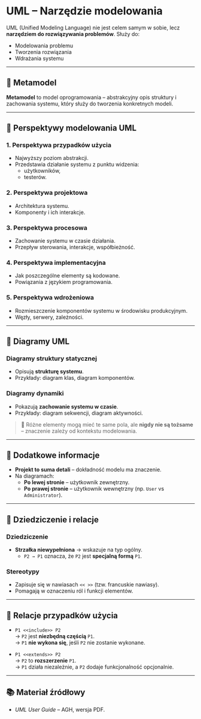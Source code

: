 # UML – Narzędzie modelowania

UML (Unified Modeling Language) nie jest celem samym w sobie, lecz **narzędziem do rozwiązywania problemów**. Służy do:

- Modelowania problemu  
- Tworzenia rozwiązania  
- Wdrażania systemu  

---

## 🎯 Metamodel
**Metamodel** to model oprogramowania – abstrakcyjny opis struktury i zachowania systemu, który służy do tworzenia konkretnych modeli.

---

## 🧭 Perspektywy modelowania UML

### 1. Perspektywa przypadków użycia
- Najwyższy poziom abstrakcji.  
- Przedstawia działanie systemu z punktu widzenia:
  - użytkowników,  
  - testerów.

### 2. Perspektywa projektowa
- Architektura systemu.  
- Komponenty i ich interakcje.

### 3. Perspektywa procesowa
- Zachowanie systemu w czasie działania.  
- Przepływ sterowania, interakcje, współbieżność.

### 4. Perspektywa implementacyjna
- Jak poszczególne elementy są kodowane.  
- Powiązania z językiem programowania.

### 5. Perspektywa wdrożeniowa
- Rozmieszczenie komponentów systemu w środowisku produkcyjnym.  
- Węzły, serwery, zależności.

---

## 🧱 Diagramy UML

### Diagramy struktury statycznej
- Opisują **strukturę systemu**.  
- Przykłady: diagram klas, diagram komponentów.

### Diagramy dynamiki
- Pokazują **zachowanie systemu w czasie**.  
- Przykłady: diagram sekwencji, diagram aktywności.

> 📝 Różne elementy mogą mieć te same pola, ale **nigdy nie są tożsame** – znaczenie zależy od kontekstu modelowania.

---

## 🧩 Dodatkowe informacje

- **Projekt to suma detali** – dokładność modelu ma znaczenie.  
- Na diagramach:
  - **Po lewej stronie** – użytkownik zewnętrzny.  
  - **Po prawej stronie** – użytkownik wewnętrzny (np. `User` vs `Administrator`).

---

## 🔁 Dziedziczenie i relacje

### Dziedziczenie
- **Strzałka niewypełniona** → wskazuje na typ ogólny.
  - `P2 → P1` oznacza, że `P2` jest **specjalną formą** `P1`.

### Stereotypy
- Zapisuje się w nawiasach `<< >>` (tzw. francuskie nawiasy).  
- Pomagają w oznaczeniu ról i funkcji elementów.

---

## 🔗 Relacje przypadków użycia

- `P1 <<include>> P2`  
  → `P2` jest **niezbędną częścią** `P1`.  
  → `P1` **nie wykona się**, jeśli `P2` nie zostanie wykonane.

- `P1 <<extends>> P2`  
  → `P2` to **rozszerzenie** `P1`.  
  → `P1` działa niezależnie, a `P2` dodaje funkcjonalność opcjonalnie.

---

## 📚 Materiał źródłowy

- *UML User Guide* – AGH, wersja PDF.

